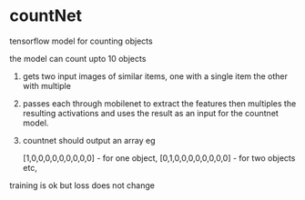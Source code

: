 # countNet
tensorflow model for counting objects

the model can count upto 10 objects

1. gets two input images of similar items, one with a single item the other with multiple

2. passes each through mobilenet to extract the features then multiples the resulting activations and uses the result as an input for the countnet model.

3. countnet should output an array eg

	[1,0,0,0,0,0,0,0,0,0] - for one object,
	[0,1,0,0,0,0,0,0,0,0] - for two objects etc,
	
training is ok but loss does not change
